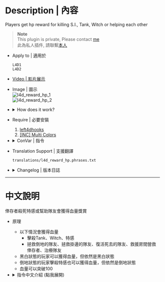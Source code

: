 # Description | 內容
Players get hp reward for killing S.I., Tank, Witch or helping each other

> __Note__ <br/>
This plugin is private, Please contact [me](https://github.com/fbef0102/Game-Private_Plugin#私人插件列表-private-plugins-list)<br/>
此為私人插件, 請聯繫[本人](https://github.com/fbef0102/Game-Private_Plugin#私人插件列表-private-plugins-list)

* Apply to | 適用於
	```
	L4D1
	L4D2
	```

* [Video | 影片展示](https://youtu.be/lCyV4nX1zko)

* Image | 圖示
	<br/>![l4d_reward_hp_1](image/l4d_reward_hp_1.gif)
	<br/>![l4d_reward_hp_2](image/l4d_reward_hp_2.gif)

* <details><summary>How does it work?</summary>

	* Hp Reward for helping teammate, reviving the teammate, and doing the rescue.
	* Hp Reward for killing Tank,Witch, and S.I.
	* Can gain over 100 hp
</details>

* Require | 必要安裝
	1. [left4dhooks](https://forums.alliedmods.net/showthread.php?t=321696)
    2. [[INC] Multi Colors](https://github.com/fbef0102/L4D1_2-Plugins/releases/tag/Multi-Colors)

* <details><summary>ConVar | 指令</summary>

	* cfg/sourcemod/l4d_reward_hp.cfg
		```php
		// 0=Plugin off, 1=Plugin on.
		l4d_reward_hp_enable "1"

		// Changes how message displays. (0: Disable, 1:In chat, 2: In Hint Box, 3: In center text)
		l4d_reward_hp_announce_type "1"

		// Hp reward for healing people with kit, Hp = amount of health restored ÷ this value.
		l4d_reward_hp_heal_teammate "8"

		// Hp reward for killing Smoker.
		l4d_reward_hp_kill_smoker "2"

		// Hp reward for killing Boomer.
		l4d_reward_hp_kill_boomer "1"

		// Hp reward for killing Hunter.
		l4d_reward_hp_kill_hunter "2"

		// Hp reward for killing Spitter.
		l4d_reward_hp_kill_spitter "1"

		// Hp reward for killing Jockey.
		l4d_reward_hp_kill_jockey "2"

		// Hp reward for killing Charger.
		l4d_reward_hp_kill_charger "3"

		// Hp reward on tank death. Hp = damage to Tank ÷ this value. (0=Off)
		l4d_reward_hp_hurt_tank "600"

		// Hp reward on witch death. Hp = damage to witch ÷ this value. (0=Off)
		l4d_reward_hp_hurt_witch "250"

		// Hp reward for killing Witch (One shot).
		l4d_reward_hp_kill_witch_one_shot "10"

		// Hp reward for saving people from rescue room.
		l4d_reward_hp_rescue_teammate "5"

		// Hp reward for reviving the incapacitated teammate.
		l4d_reward_hp_revive_incap "5"

		// Hp reward for reviving the teammate who is hangign from ledge.
		l4d_reward_hp_revive_hang "0"

		// Hp reward for saving people with defibrillator.
		l4d_reward_hp_defi_save "10"

		// Hp reward max health. (can set HP >100)
		l4d_reward_hp_max "100"

		// When not black&white, 0=Add temporary health, 1=Add to main health.
		l4d_reward_hp_heal_type "1"

		// When black&white, 0=Add temporary health, 1=Add to main health.
		l4d_reward_hp_heal_type_bw "0"
		```
</details>

* Translation Support | 支援翻譯
	```
	translations/l4d_reward_hp.phrases.txt
	```

* <details><summary>Changelog | 版本日誌</summary>

	* v1.3 (2024-12-6)
		* Update cvars
		* Update translation
		* Hp reward based on dmg to tank/witch
		* Hp reward based on amount of health restored for healing people

	* v1.2 (2024-8-31)
		* Update cvars
		* Update translation
		* Hp reward for killing Smoker, Boomer, Hunter, Spitter, Jockey, Charger, Tank

	* v1.1 (2024-7-20)
		* Update cvars

	* v1.0
		* Initial Release
</details>

- - - -
# 中文說明
倖存者殺死特感或幫助隊友會獲得血量獎賞

* 原理
	* 以下情況會獲得血量
		* 擊殺Tank、Witch、特感
		* 拯救倒地的隊友、拯救掛邊的隊友、復活死去的隊友、救援房間營救倖存者、治療隊友
	* 黑白狀態的玩家可以獲得血量，但依然是黑白狀態
	* 倒地狀態的玩家擊殺特感也可以獲得血量，但依然是倒地狀態
	* 血量可以突破100

* <details><summary>指令中文介紹 (點我展開)</summary>

	* cfg/sourcemod/l4d_reward_hp.cfg
		```php
		// 0=關閉插件, 1=啟動插件
		l4d_reward_hp_enable "1"

		// 血量獎賞提示該如何顯示. (0: 不提示, 1: 聊天框, 2: 黑底白字框, 3: 螢幕正中間)
		l4d_reward_hp_announce_type "1"

		// 治療隊友 獲得血量 (獲得的血量 = 治療恢復的血量 / 此數值)
		l4d_reward_hp_heal_teammate "8"

		// 殺死 Smoker 獲得的血量
		l4d_reward_hp_kill_smoker "2"

		// 殺死 Boomer 獲得的血量
		l4d_reward_hp_kill_boomer "1"

		// 殺死 Hunter 獲得的血量 
		l4d_reward_hp_kill_hunter "2"

		// 殺死 Spitter 獲得的血量 
		l4d_reward_hp_kill_spitter "1"

		// 殺死 Jockey 獲得的血量 
		l4d_reward_hp_kill_jockey "2"

		// 殺死 Charger 獲得的血量 
		l4d_reward_hp_kill_charger "3"

		// 殺死Tank 獲得的血量 (獲得的血量 = 玩家對Tank的傷害 ÷ 此數值), 0=關閉
		l4d_reward_hp_hurt_tank "600"

		// 殺死Witch 獲得的血量 (不是一發死掉, 獲得的血量 = 玩家對Witch的傷害 ÷ 此數值), 0=關閉
		l4d_reward_hp_hurt_witch "250"

		// 殺死Witch 獲得的血量 (一發死)
		l4d_reward_hp_kill_witch_one_shot "10"

		// 救援房間營救倖存者 獲得的血量
		l4d_reward_hp_rescue_teammate "5"

		// 拯救倒地的隊友 獲得的血量
		l4d_reward_hp_revive_incap "5"

		// 拯救掛邊的隊友 獲得的血量
		l4d_reward_hp_revive_hang "0"

		// 電擊器復活死去的隊友 獲得的血量
		l4d_reward_hp_defi_save "10"

		// 可回復的最大血量 (可設置超過100)
		l4d_reward_hp_max "100"

		// 沒黑白時, 0=回復虛血, 1=回復實血.
		l4d_reward_hp_heal_type "1"

		// 黑白時, 0=回復虛血, 1=回復實血.
		l4d_reward_hp_heal_type_bw "0"
		```
</details>
